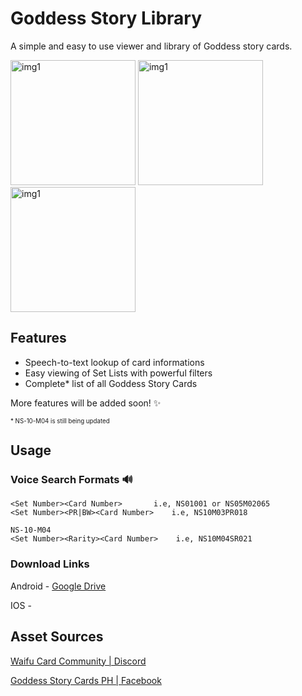 # Goddess Story Library

A simple and easy to use viewer and library of Goddess story cards.

<img src="https://i.imgur.com/nktRR4F.jpg" alt="img1" width="200"/> <img src="https://i.imgur.com/UHT7my3.jpg" alt="img1" width="200"/> <img src="https://i.imgur.com/kmYG7sb.jpg" alt="img1" width="200"/>

## Features

- Speech-to-text lookup of card informations
- Easy viewing of Set Lists with powerful filters
- Complete\* list of all Goddess Story Cards

More features will be added soon! ✨

<sub><sup>\* NS-10-M04 is still being updated</sup></sub>

## Usage

### Voice Search Formats 🔊

    <Set Number><Card Number> 		i.e, NS01001 or NS05M02065
    <Set Number><PR|BW><Card Number> 	i.e, NS10M03PR018

    NS-10-M04
    <Set Number><Rarity><Card Number>    i.e, NS10M04SR021

### Download Links

Android - [Google Drive](https://drive.google.com/file/d/1jSvF128oKd4pizkIhjIpiZFEoBw7kRCB/view)

IOS -

## Asset Sources

[Waifu Card Community | Discord](https://discord.gg/waifucard)

[Goddess Story Cards PH | Facebook](https://www.facebook.com/groups/768146134112112)
